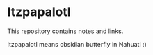 # Itzpapalotl
This repository contains notes and links.

Itzpapalotl means obsidian butterfly in Nahuatl :)
